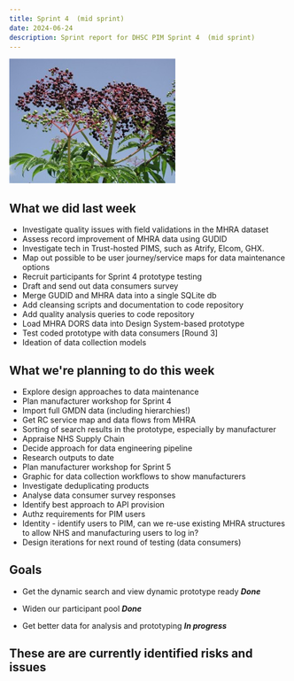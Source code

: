 ```yaml
---
title: Sprint 4  (mid sprint)
date: 2024-06-24
description: Sprint report for DHSC PIM Sprint 4  (mid sprint)
---
```


![Elderberry Fruit](elderberryFruit.jpeg)

What we did last week
---------------------
- Investigate quality issues with field validations in the MHRA dataset
- Assess record improvement of MHRA data using GUDID
- Investigate tech in Trust-hosted PIMS, such as Atrify, Elcom, GHX.
- Map out possible to be user journey/service maps for data maintenance options
- Recruit participants for Sprint 4 prototype testing
- Draft and send out data consumers survey
- Merge GUDID and MHRA data into a single SQLite db
- Add cleansing scripts and documentation to code repository
- Add quality analysis queries to code repository
- Load MHRA DORS data into Design System-based prototype
- Test coded prototype with data consumers [Round 3]
- Ideation of data collection models

What we're planning to do this week
-----------------------------------
- Explore design approaches to data maintenance
- Plan manufacturer workshop for Sprint 4
- Import full GMDN data (including hierarchies!)
- Get RC service map and data flows from MHRA
- Sorting of search results in the prototype, especially by manufacturer 
- Appraise NHS Supply Chain
- Decide approach for data engineering pipeline
- Research outputs to date
- Plan manufacturer workshop for Sprint 5
- Graphic for data collection workflows to show manufacturers
- Investigate deduplicating products
- Analyse data consumer survey responses
- Identify best approach to API provision
- Authz requirements for PIM users
- Identity - identify users to PIM, can we re-use existing MHRA structures to
 allow NHS and manufacturing users to log in? 
- Design iterations for next round of testing (data consumers)

Goals
-----

- Get the dynamic search and view dynamic prototype ready
 <span class="badge bg-success">_**Done**_</span>

- Widen our participant pool
 <span class="badge bg-success">_**Done**_</span>

- Get better data for analysis and prototyping
 <span class="badge bg-info">_**In progress**_</span>

These are are currently identified risks and issues
---------------------------------------------------

